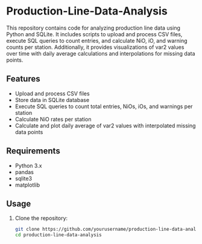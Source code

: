 # Production-Line-Data-Analysis

This repository contains code for analyzing production line data using Python and SQLite. It includes scripts to upload and process CSV files, execute SQL queries to count entries, and calculate NiO, iO, and warning counts per station. Additionally, it provides visualizations of var2 values over time with daily average calculations and interpolations for missing data points.

## Features
- Upload and process CSV files
- Store data in SQLite database
- Execute SQL queries to count total entries, NiOs, iOs, and warnings per station
- Calculate NiO rates per station
- Calculate and plot daily average of var2 values with interpolated missing data points

## Requirements
- Python 3.x
- pandas
- sqlite3
- matplotlib

## Usage
1. Clone the repository:
   ```sh
   git clone https://github.com/yourusername/production-line-data-analysis.git
   cd production-line-data-analysis
